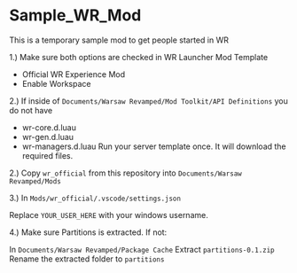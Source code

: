 # Sample_WR_Mod
This is a temporary sample mod to get people started in WR

1.) Make sure both options are checked in WR Launcher Mod Template

- Official WR Experience Mod
- Enable Workspace

2.) If inside of `Documents/Warsaw Revamped/Mod Toolkit/API Definitions` you do not have
- wr-core.d.luau
- wr-gen.d.luau
- wr-managers.d.luau
Run your server template once. It will download the required files.

2.) Copy `wr_official` from this repository into `Documents/Warsaw Revamped/Mods`

3.) In `Mods/wr_official/.vscode/settings.json`

Replace `YOUR_USER_HERE` with your windows username.

4.) Make sure Partitions is extracted. If not:

In `Documents/Warsaw Revamped/Package Cache`
Extract `partitions-0.1.zip`
Rename the extracted folder to `partitions`